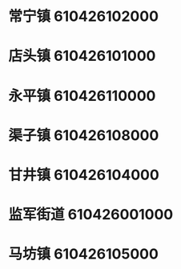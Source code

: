 # 常宁镇 610426102000
# 店头镇 610426101000
# 永平镇 610426110000
# 渠子镇 610426108000
# 甘井镇 610426104000
# 监军街道 610426001000
# 马坊镇 610426105000
